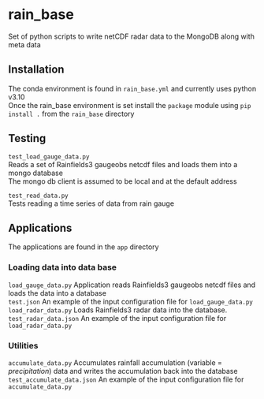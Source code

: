 # **rain_base**
Set of python scripts to write netCDF radar data to the MongoDB along with meta data 


## Installation
The conda environment is found in `rain_base.yml` and currently uses python v3.10  
Once the rain_base environment is set  install the `package` module using `pip install .` from the `rain_base` directory  

## Testing 
`test_load_gauge_data.py`  
Reads a set of Rainfields3 gaugeobs netcdf files and loads them into a mongo database  
The mongo db client is assumed to be local and at the default address  

`test_read_data.py`  
Tests reading a time series of data from rain gauge  

## Applications  
The applications are found in the `app` directory  

### **Loading data into data base**  

`load_gauge_data.py`  Application reads Rainfields3 gaugeobs netcdf files and loads the data into a database  
`test.json`  An example of the input configuration file for `load_gauge_data.py`  
`load_radar_data.py`  Loads Rainfields3 radar data into the database.  
`test_radar_data.json`  An example of the input configuration file for `load_radar_data.py`  

### **Utilities**  

`accumulate_data.py`  Accumulates rainfall accumulation (variable = *precipitation*) data and writes the accumulation back into the database  
`test_accumulate_data.json` An example of the input configuration file for `accumulate_data.py`  

